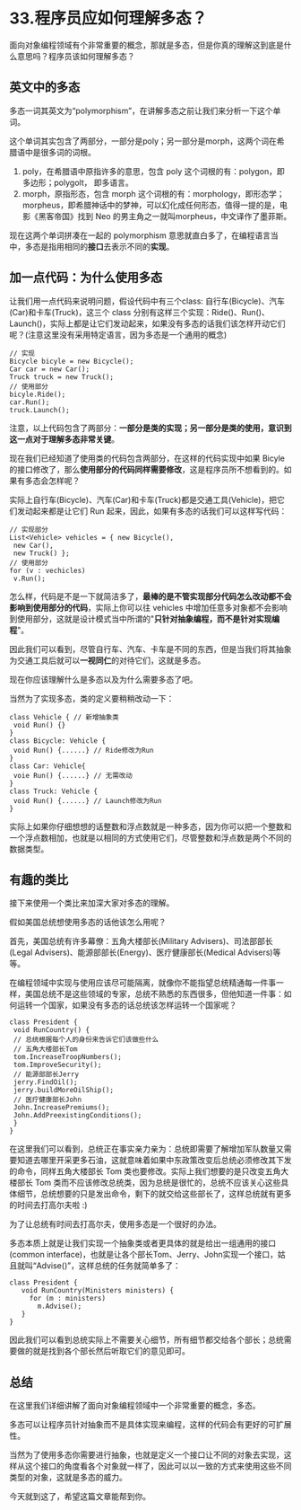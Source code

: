 # 33.程序员应如何理解多态？

面向对象编程领域有个非常重要的概念，那就是多态，但是你真的理解这到底是什么意思吗？程序员该如何理解多态？&#x20;

## 英文中的多态&#x20;

多态一词其英文为“polymorphism”，在讲解多态之前让我们来分析一下这个单词。&#x20;

这个单词其实包含了两部分，一部分是poly；另一部分是morph，这两个词在希腊语中是很多词的词根。

1. poly，在希腊语中原指许多的意思，包含 poly 这个词根的有：polygon，即多边形；polygolt， 即多语言。&#x20;
2. morph，原指形态，包含 morph 这个词根的有：morphology，即形态学；morpheus，即希腊神话中的梦神，可以幻化成任何形态，值得一提的是，电影《黑客帝国》找到 Neo 的男主角之一就叫morpheus，中文译作了墨菲斯。

现在这两个单词拼凑在一起的 polymorphism 意思就直白多了，在编程语言当中，多态是指用相同的**接口**去表示不同的**实现**。&#x20;

## 加一点代码：为什么使用多态&#x20;

让我们用一点代码来说明问题，假设代码中有三个class: 自行车(Bicycle)、汽车(Car)和卡车(Truck)，这三个 class 分别有这样三个实现：Ride()、Run()、Launch()，实际上都是让它们发动起来，如果没有多态的话我们该怎样开动它们呢？(注意这里没有采用特定语言，因为多态是一个通用的概念)

```
// 实现
Bicycle bicyle = new Bicycle();
Car car = new Car();
Truck truck = new Truck();
// 使用部分
bicyle.Ride();
car.Run();
truck.Launch();
```

注意，以上代码包含了两部分：**一部分是类的实现；另一部分是类的使用，意识到这一点对于理解多态非常关键**。&#x20;

现在我们已经知道了使用类的代码包含两部分，在这样的代码实现中如果 Bicyle 的接口修改了，那么**使用部分的代码同样需要修改**，这是程序员所不想看到的。如果有多态会怎样呢？&#x20;

实际上自行车(Bicycle)、汽车(Car)和卡车(Truck)都是交通工具(Vehicle)，把它们发动起来都是让它们 Run 起来，因此，如果有多态的话我们可以这样写代码：

```
// 实现部分
List<Vehicle> vehicles = { new Bicycle(),
 new Car(),
 new Truck() };
// 使用部分
for (v : vechicles)
 v.Run();
```

怎么样，代码是不是一下就简洁多了，**最棒的是不管实现部分代码怎么改动都不会影响到使用部分的代码**，实际上你可以往 vehicles 中增加任意多对象都不会影响到使用部分，这就是设计模式当中所谓的"**只针对抽象编程，而不是针对实现编程**"。&#x20;

因此我们可以看到，尽管自行车、汽车、卡车是不同的东西，但是当我们将其抽象为交通工具后就可以**一视同仁**的对待它们，这就是多态。&#x20;

现在你应该理解什么是多态以及为什么需要多态了吧。&#x20;

当然为了实现多态，类的定义要稍稍改动一下：

```
class Vehicle { // 新增抽象类
 void Run() {}
}
class Bicycle: Vehicle {
 void Run() {......} // Ride修改为Run
}
class Car: Vehicle{
 voie Run() {......} // 无需改动
}
class Truck: Vehicle {
 void Run() {......} // Launch修改为Run
}
```

实际上如果你仔细想想的话整数和浮点数就是一种多态，因为你可以把一个整数和一个浮点数相加，也就是以相同的方式使用它们，尽管整数和浮点数是两个不同的数据类型。

## 有趣的类比&#x20;

接下来使用一个类比来加深大家对多态的理解。&#x20;

假如美国总统想使用多态的话他该怎么用呢？&#x20;

首先，美国总统有许多幕僚：五角大楼部长(Military Advisers)、司法部部长(Legal Advisers)、能源部部长(Energy)、医疗健康部长(Medical Advisers)等等。&#x20;

在编程领域中实现与使用应该尽可能隔离，就像你不能指望总统精通每一件事一样，美国总统不是这些领域的专家，总统不熟悉的东西很多，但他知道一件事：如何运转一个国家，如果没有多态的话总统该怎样运转一个国家呢？

```
class President {
 void RunCountry() {
 // 总统根据每个人的身份来告诉它们该做些什么
 // 五角大楼部长Tom
 tom.IncreaseTroopNumbers();
 tom.ImproveSecurity();
 // 能源部部长Jerry
 jerry.FindOil();
 jerry.buildMoreOilShip();
 // 医疗健康部长John
 John.IncreasePremiums();
 John.AddPreexistingConditions();
 }
}
```

在这里我们可以看到，总统正在事实亲力亲为：总统即需要了解增加军队数量又需要知道去哪里开采更多石油，这就意味着如果中东政策改变后总统必须修改其下发的命令，同样五角大楼部长 Tom 类也要修改。实际上我们想要的是只改变五角大楼部长 Tom 类而不应该修改总统类，因为总统是很忙的，总统不应该关心这些具体细节，总统想要的只是发出命令，剩下的就交给这些部长了，这样总统就有更多的时间去打高尔夫啦 :)&#x20;

为了让总统有时间去打高尔夫，使用多态是一个很好的办法。&#x20;

多态本质上就是让我们实现一个抽象类或者更具体的就是给出一组通用的接口(common interface)，也就是让各个部长Tom、Jerry、John实现一个接口，姑且就叫“Advise()”，这样总统的任务就简单多了：

```
class President {
   void RunCountry(Ministers ministers) {
     for (m : ministers)
       m.Advise();
   }
}
```

因此我们可以看到总统实际上不需要关心细节，所有细节都交给各个部长；总统需要做的就是找到各个部长然后听取它们的意见即可。

## 总结&#x20;

在这里我们详细讲解了面向对象编程领域中一个非常重要的概念，多态。&#x20;

多态可以让程序员针对抽象而不是具体实现来编程，这样的代码会有更好的可扩展性。&#x20;

当然为了使用多态你需要进行抽象，也就是定义一个接口让不同的对象去实现，这样从这个接口的角度看各个对象就一样了，因此可以以一致的方式来使用这些不同类型的对象，这就是多态的威力。&#x20;

今天就到这了，希望这篇文章能帮到你。

